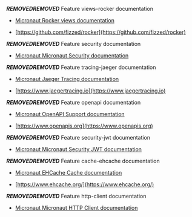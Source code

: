 ***REMOVED******REMOVED*** Feature views-rocker documentation

- [Micronaut Rocker views documentation](https://micronaut-projects.github.io/micronaut-views/latest/guide/index.html***REMOVED***rocker)

- [https://github.com/fizzed/rocker](https://github.com/fizzed/rocker)

***REMOVED******REMOVED*** Feature security documentation

- [Micronaut Micronaut Security documentation](https://micronaut-projects.github.io/micronaut-security/latest/guide/index.html)

***REMOVED******REMOVED*** Feature tracing-jaeger documentation

- [Micronaut Jaeger Tracing documentation](https://docs.micronaut.io/latest/guide/index.html***REMOVED***jaeger)

- [https://www.jaegertracing.io](https://www.jaegertracing.io)

***REMOVED******REMOVED*** Feature openapi documentation

- [Micronaut OpenAPI Support documentation](https://micronaut-projects.github.io/micronaut-openapi/latest/guide/index.html)

- [https://www.openapis.org](https://www.openapis.org)

***REMOVED******REMOVED*** Feature security-jwt documentation

- [Micronaut Micronaut Security JWT documentation](https://micronaut-projects.github.io/micronaut-security/latest/guide/index.html)

***REMOVED******REMOVED*** Feature cache-ehcache documentation

- [Micronaut EHCache Cache documentation](https://micronaut-projects.github.io/micronaut-cache/latest/guide/index.html***REMOVED***ehcache)

- [https://www.ehcache.org/](https://www.ehcache.org/)

***REMOVED******REMOVED*** Feature http-client documentation

- [Micronaut Micronaut HTTP Client documentation](https://docs.micronaut.io/latest/guide/index.html***REMOVED***httpClient)

